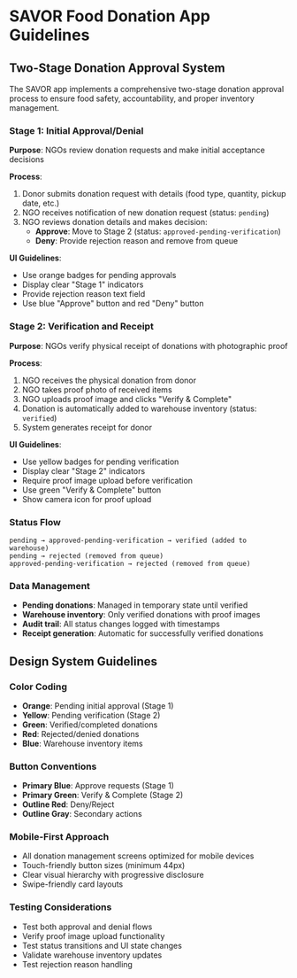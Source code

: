# SAVOR Food Donation App Guidelines

## Two-Stage Donation Approval System

The SAVOR app implements a comprehensive two-stage donation approval process to ensure food safety, accountability, and proper inventory management.

### Stage 1: Initial Approval/Denial
**Purpose**: NGOs review donation requests and make initial acceptance decisions

**Process**:
1. Donor submits donation request with details (food type, quantity, pickup date, etc.)
2. NGO receives notification of new donation request (status: `pending`)
3. NGO reviews donation details and makes decision:
   - **Approve**: Move to Stage 2 (status: `approved-pending-verification`)
   - **Deny**: Provide rejection reason and remove from queue

**UI Guidelines**:
- Use orange badges for pending approvals
- Display clear "Stage 1" indicators
- Provide rejection reason text field
- Use blue "Approve" button and red "Deny" button

### Stage 2: Verification and Receipt
**Purpose**: NGOs verify physical receipt of donations with photographic proof

**Process**:
1. NGO receives the physical donation from donor
2. NGO takes proof photo of received items
3. NGO uploads proof image and clicks "Verify & Complete"
4. Donation is automatically added to warehouse inventory (status: `verified`)
5. System generates receipt for donor

**UI Guidelines**:
- Use yellow badges for pending verification
- Display clear "Stage 2" indicators
- Require proof image upload before verification
- Use green "Verify & Complete" button
- Show camera icon for proof upload

### Status Flow
```
pending → approved-pending-verification → verified (added to warehouse)
pending → rejected (removed from queue)
approved-pending-verification → rejected (removed from queue)
```

### Data Management
- **Pending donations**: Managed in temporary state until verified
- **Warehouse inventory**: Only verified donations with proof images
- **Audit trail**: All status changes logged with timestamps
- **Receipt generation**: Automatic for successfully verified donations

## Design System Guidelines

### Color Coding
- **Orange**: Pending initial approval (Stage 1)
- **Yellow**: Pending verification (Stage 2)  
- **Green**: Verified/completed donations
- **Red**: Rejected/denied donations
- **Blue**: Warehouse inventory items

### Button Conventions
- **Primary Blue**: Approve requests (Stage 1)
- **Primary Green**: Verify & Complete (Stage 2)
- **Outline Red**: Deny/Reject
- **Outline Gray**: Secondary actions

### Mobile-First Approach
- All donation management screens optimized for mobile devices
- Touch-friendly button sizes (minimum 44px)
- Clear visual hierarchy with progressive disclosure
- Swipe-friendly card layouts

### Testing Considerations
- Test both approval and denial flows
- Verify proof image upload functionality
- Test status transitions and UI state changes
- Validate warehouse inventory updates
- Test rejection reason handling
<!--

System Guidelines

Use this file to provide the AI with rules and guidelines you want it to follow.
This template outlines a few examples of things you can add. You can add your own sections and format it to suit your needs

TIP: More context isn't always better. It can confuse the LLM. Try and add the most important rules you need

# General guidelines

Any general rules you want the AI to follow.
For example:

* Only use absolute positioning when necessary. Opt for responsive and well structured layouts that use flexbox and grid by default
* Refactor code as you go to keep code clean
* Keep file sizes small and put helper functions and components in their own files.

--------------

# Design system guidelines
Rules for how the AI should make generations look like your company's design system

Additionally, if you select a design system to use in the prompt box, you can reference
your design system's components, tokens, variables and components.
For example:

* Use a base font-size of 14px
* Date formats should always be in the format “Jun 10”
* The bottom toolbar should only ever have a maximum of 4 items
* Never use the floating action button with the bottom toolbar
* Chips should always come in sets of 3 or more
* Don't use a dropdown if there are 2 or fewer options

You can also create sub sections and add more specific details
For example:


## Button
The Button component is a fundamental interactive element in our design system, designed to trigger actions or navigate
users through the application. It provides visual feedback and clear affordances to enhance user experience.

### Usage
Buttons should be used for important actions that users need to take, such as form submissions, confirming choices,
or initiating processes. They communicate interactivity and should have clear, action-oriented labels.

### Variants
* Primary Button
  * Purpose : Used for the main action in a section or page
  * Visual Style : Bold, filled with the primary brand color
  * Usage : One primary button per section to guide users toward the most important action
* Secondary Button
  * Purpose : Used for alternative or supporting actions
  * Visual Style : Outlined with the primary color, transparent background
  * Usage : Can appear alongside a primary button for less important actions
* Tertiary Button
  * Purpose : Used for the least important actions
  * Visual Style : Text-only with no border, using primary color
  * Usage : For actions that should be available but not emphasized
-->
